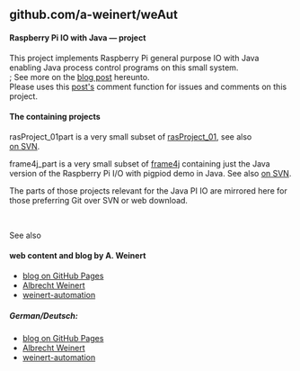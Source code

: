 ## github.com/a-weinert/weAut

#### Raspberry Pi IO with Java &mdash; project

This project implements Raspberry Pi general purpose IO with Java enabling
Java process control programs on this small system. <br />; 
See more on the
[blog post](https://a-weinert.github.io/posts/2019/05/raspiGPIOjava.html "blog post on Raspberry Pi IO with Java")
hereunto.<br />
Please uses this
[post's](https://a-weinert.github.io/posts/2019/05/raspiGPIOjava.html "blog post on Raspberry Pi IO with Java")
comment function for issues and comments on this project.

#### The containing projects 

rasProject_01part is a very small subset of 
[rasProject_01](https://a-weinert.de/pub/raspberry4remoteServices.pdf "Raspberry for remote services"),
see also  
[on SVN](https://weinert-automation.de/svn/rasProject_01/ "use guest:guest").

frame4j_part is a very small subset of [frame4j](https://frame4j.de "a Java framework")
containing just the Java version of the Raspberry Pi I/O with pigpiod demo in Java.
See also
[on SVN](https://weinert-automation.de/svn/frame4j/ "use guest:guest").

The parts of those projects relevant for the Java PI IO are mirrored here 
for those preferring Git over SVN or web download.

 &nbsp; <br />

See also 

#### web content and blog by A. Weinert
+ [blog on GitHub Pages](https://a-weinert.github.io/index.html "blog startet April 2019")
+ [Albrecht Weinert](https://a-weinert.de/index_en.html "Albrecht's web site")
+ [weinert-automation](https://weinert-automation.de/index_en.html "development service consulting")

##### German/Deutsch:
- [blog on GitHub Pages](https://a-weinert.github.io/index_de.html "blog seit April 2019")
- [Albrecht Weinert](https://a-weinert.de/index.html "Albrecht Weinerts Web-Bereich")
- [weinert-automation](https://weinert-automation.de/index.html "Entwicklung Service Beratung")

